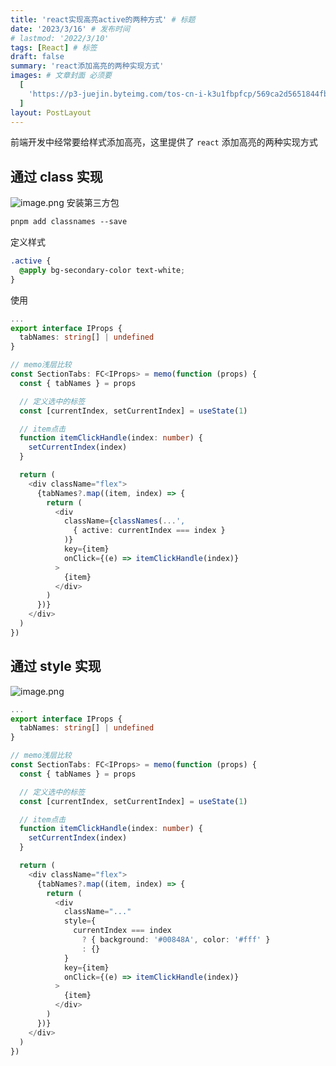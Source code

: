 ```yaml
---
title: 'react实现高亮active的两种方式' # 标题
date: '2023/3/16' # 发布时间
# lastmod: '2022/3/10'
tags: [React] # 标签
draft: false
summary: 'react添加高亮的两种实现方式'
images: # 文章封面 必须要
  [
    'https://p3-juejin.byteimg.com/tos-cn-i-k3u1fbpfcp/569ca2d5651844fb8001a3df9e71ee08~tplv-k3u1fbpfcp-zoom-crop-mark:1512:1512:1512:851.awebp?',
  ]
layout: PostLayout
---
```


前端开发中经常要给样式添加高亮，这里提供了 `react` 添加高亮的两种实现方式

## 通过 class 实现

![image.png](https://p3-juejin.byteimg.com/tos-cn-i-k3u1fbpfcp/e2b5e9ca3cfa4c118cc0cf008376c0ba~tplv-k3u1fbpfcp-watermark.image?)
安装第三方包

```css
pnpm add classnames --save
```

定义样式

```css
.active {
  @apply bg-secondary-color text-white;
}
```

使用

```ts
...
export interface IProps {
  tabNames: string[] | undefined
}

// memo浅层比较
const SectionTabs: FC<IProps> = memo(function (props) {
  const { tabNames } = props

  // 定义选中的标签
  const [currentIndex, setCurrentIndex] = useState(1)

  // item点击
  function itemClickHandle(index: number) {
    setCurrentIndex(index)
  }

  return (
    <div className="flex">
      {tabNames?.map((item, index) => {
        return (
          <div
            className={classNames(...',
              { active: currentIndex === index }
            )}
            key={item}
            onClick={(e) => itemClickHandle(index)}
          >
            {item}
          </div>
        )
      })}
    </div>
  )
})

```

## 通过 style 实现

![image.png](https://p3-juejin.byteimg.com/tos-cn-i-k3u1fbpfcp/e2b5e9ca3cfa4c118cc0cf008376c0ba~tplv-k3u1fbpfcp-watermark.image?)

```ts
...
export interface IProps {
  tabNames: string[] | undefined
}

// memo浅层比较
const SectionTabs: FC<IProps> = memo(function (props) {
  const { tabNames } = props

  // 定义选中的标签
  const [currentIndex, setCurrentIndex] = useState(1)

  // item点击
  function itemClickHandle(index: number) {
    setCurrentIndex(index)
  }

  return (
    <div className="flex">
      {tabNames?.map((item, index) => {
        return (
          <div
            className="..."
            style={
              currentIndex === index
                ? { background: '#00848A', color: '#fff' }
                : {}
            }
            key={item}
            onClick={(e) => itemClickHandle(index)}
          >
            {item}
          </div>
        )
      })}
    </div>
  )
})

```
